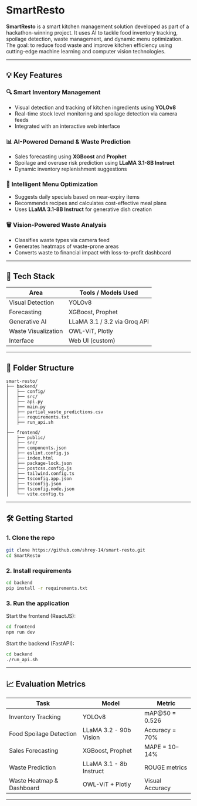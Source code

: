 # SmartResto

**SmartResto** is a smart kitchen management solution developed as part of a hackathon-winning project. It uses AI to tackle food inventory tracking, spoilage detection, waste management, and dynamic menu optimization. The goal: to reduce food waste and improve kitchen efficiency using cutting-edge machine learning and computer vision technologies.

---

## 💡 Key Features

### 🔍 Smart Inventory Management  
- Visual detection and tracking of kitchen ingredients using **YOLOv8**  
- Real-time stock level monitoring and spoilage detection via camera feeds  
- Integrated with an interactive web interface

### 📊 AI-Powered Demand & Waste Prediction  
- Sales forecasting using **XGBoost** and **Prophet**  
- Spoilage and overuse risk prediction using **LLaMA 3.1-8B Instruct**  
- Dynamic inventory replenishment suggestions

### 🍲 Intelligent Menu Optimization  
- Suggests daily specials based on near-expiry items  
- Recommends recipes and calculates cost-effective meal plans  
- Uses **LLaMA 3.1-8B Instruct** for generative dish creation

### 🗑️ Vision-Powered Waste Analysis  
- Classifies waste types via camera feed  
- Generates heatmaps of waste-prone areas  
- Converts waste to financial impact with loss-to-profit dashboard

---

## 🧠 Tech Stack

| Area                      | Tools / Models Used |
|--------------------------|---------------------|
| Visual Detection          | YOLOv8              |
| Forecasting               | XGBoost, Prophet    |
| Generative AI             | LLaMA 3.1 / 3.2 via Groq API |
| Waste Visualization       | OWL-ViT, Plotly     |
| Interface                 | Web UI (custom)     |

---

## 📁 Folder Structure

```
smart-resto/
├── backend/
│   ├── config/
│   ├── src/
│   ├── api.py
│   ├── main.py
│   ├── partial_waste_predictions.csv
│   ├── requirements.txt
│   ├── run_api.sh
│
├── frontend/
│   ├── public/
│   ├── src/
│   ├── components.json
│   ├── eslint.config.js
│   ├── index.html
│   ├── package-lock.json
│   ├── postcss.config.js
│   ├── tailwind.config.ts
│   ├── tsconfig.app.json
│   ├── tsconfig.json
│   ├── tsconfig.node.json
│   └── vite.config.ts
```

---

## 🛠️ Getting Started

### 1. Clone the repo

```bash
git clone https://github.com/shrey-14/smart-resto.git
cd SmartResto
```

### 2. Install requirements

```bash
cd backend
pip install -r requirements.txt
```

### 3. Run the application

Start the frontend (ReactJS):
```bash
cd frontend
npm run dev
```

Start the backend (FastAPI):
```bash
cd backend
./run_api.sh
```

---

## 📈 Evaluation Metrics

| Task                          | Model                       | Metric             |
|-------------------------------|-----------------------------|--------------------|
| Inventory Tracking            | YOLOv8                      | mAP@50 = 0.526     |
| Food Spoilage Detection       | LLaMA 3.2 - 90b Vision       | Accuracy = 70%     |
| Sales Forecasting             | XGBoost, Prophet            | MAPE = 10–14%      |
| Waste Prediction              | LLaMA 3.1 - 8b Instruct      | ROUGE metrics      |
| Waste Heatmap & Dashboard     | OWL-ViT + Plotly             | Visual Accuracy    |

---


